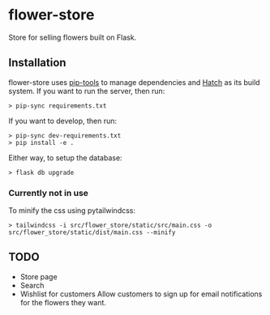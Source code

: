 # flower-store

Store for selling flowers built on Flask.

## Installation

flower-store uses [pip-tools](pypi.org/project/pip-tools) to manage dependencies and [Hatch](hatch.pypa.io) as its build system.
If you want to run the server, then run:

```
> pip-sync requirements.txt
```

If you want to develop, then run:

```
> pip-sync dev-requirements.txt
> pip install -e .
```

Either way, to setup the database:

```
> flask db upgrade
```

### Currently not in use
To minify the css using pytailwindcss:

```
> tailwindcss -i src/flower_store/static/src/main.css -o src/flower_store/static/dist/main.css --minify
```

## TODO

* Store page
* Search
* Wishlist for customers
    Allow customers to sign up for email notifications for the flowers they want.

